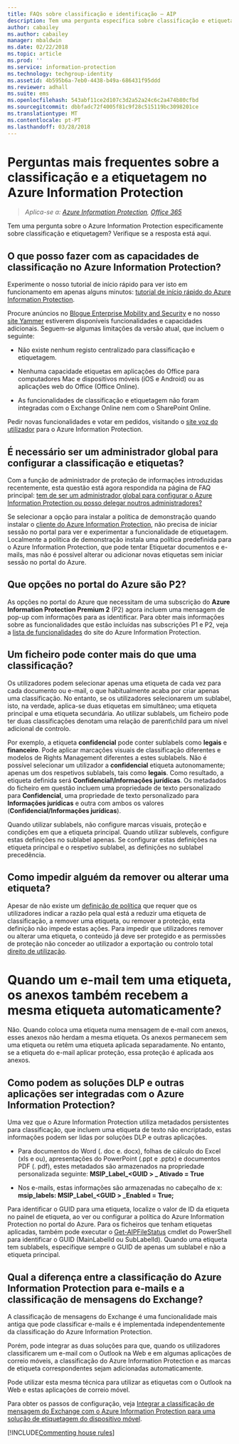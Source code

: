 ```yaml
---
title: FAQs sobre classificação e identificação – AIP
description: Tem uma pergunta específica sobre classificação e etiquetagem através do Azure Information Protection? Verifique se a resposta está aqui.
author: cabailey
ms.author: cabailey
manager: mbaldwin
ms.date: 02/22/2018
ms.topic: article
ms.prod: ''
ms.service: information-protection
ms.technology: techgroup-identity
ms.assetid: 4b595b6a-7eb0-4438-b49a-686431f95ddd
ms.reviewer: adhall
ms.suite: ems
ms.openlocfilehash: 543abf11ce2d107c3d2a52a24c6c2a474b80cfbd
ms.sourcegitcommit: dbbfadc72f4005f81c9f28c515119bc3098201ce
ms.translationtype: MT
ms.contentlocale: pt-PT
ms.lasthandoff: 03/28/2018
---
```

# <a name="frequently-asked-questions-about-classification-and-labeling-in-azure-information-protection"></a>Perguntas mais frequentes sobre a classificação e a etiquetagem no Azure Information Protection

>*Aplica-se a: [Azure Information Protection](https://azure.microsoft.com/pricing/details/information-protection), [Office 365](http://download.microsoft.com/download/E/C/F/ECF42E71-4EC0-48FF-AA00-577AC14D5B5C/Azure_Information_Protection_licensing_datasheet_EN-US.pdf)*

Tem uma pergunta sobre o Azure Information Protection especificamente sobre classificação e etiquetagem?  Verifique se a resposta está aqui. 

## <a name="what-can-i-do-with-the-classification-capabilities-in-azure-information-protection"></a>O que posso fazer com as capacidades de classificação no Azure Information Protection?

Experimente o nosso tutorial de início rápido para ver isto em funcionamento em apenas alguns minutos: [tutorial de início rápido do Azure Information Protection](infoprotect-quick-start-tutorial.md).

Procure anúncios no [Blogue Enterprise Mobility and Security](https://cloudblogs.microsoft.com/enterprisemobility/?product=azure-information-protection) e no nosso [site Yammer](https://www.yammer.com/askipteam/#/threads/inGroup?type=in_group&feedId=8652489&view=all) estiverem disponíveis funcionalidades e capacidades adicionais. Seguem-se algumas limitações da versão atual, que incluem o seguinte:

- Não existe nenhum registo centralizado para classificação e etiquetagem.

- Nenhuma capacidade etiquetas em aplicações do Office para computadores Mac e dispositivos móveis (iOS e Android) ou as aplicações web do Office (Office Online).

- As funcionalidades de classificação e etiquetagem não foram integradas com o Exchange Online nem com o SharePoint Online.

Pedir novas funcionalidades e votar em pedidos, visitando o [site voz do utilizador](https://msip.uservoice.com/) para o Azure Information Protection.

## <a name="do-i-need-to-be-a-global-admin-to-configure-classification-and-labels"></a>É necessário ser um administrador global para configurar a classificação e etiquetas?

Com a função de administrador de proteção de informações introduzidas recentemente, esta questão está agora respondida na página de FAQ principal: [tem de ser um administrador global para configurar o Azure Information Protection ou posso delegar noutros administradores?](faqs.md#do-you-need-to-be-a-global-admin-to-configure-azure-information-protection-or-can-i-delegate-to-other-administrators)

Se selecionar a opção para instalar a política de demonstração quando instalar o [cliente do Azure Information Protection](https://www.microsoft.com/en-us/download/details.aspx?id=53018), não precisa de iniciar sessão no portal para ver e experimentar a funcionalidade de etiquetagem. Localmente a política de demonstração instala uma política predefinida para o Azure Information Protection, que pode tentar Etiquetar documentos e e-mails, mas não é possível alterar ou adicionar novas etiquetas sem iniciar sessão no portal do Azure. 

## <a name="which-options-in-the-azure-portal-are-p2"></a>Que opções no portal do Azure são P2?

As opções no portal do Azure que necessitam de uma subscrição do **Azure Information Protection Premium 2** (P2) agora incluem uma mensagem de pop-up com informações para as identificar. Para obter mais informações sobre as funcionalidades que estão incluídas nas subscrições P1 e P2, veja a [lista de funcionalidades](https://www.microsoft.com/cloud-platform/azure-information-protection-features) do site do Azure Information Protection.

## <a name="can-a-file-have-more-than-one-classification"></a>Um ficheiro pode conter mais do que uma classificação?

Os utilizadores podem selecionar apenas uma etiqueta de cada vez para cada documento ou e-mail, o que habitualmente acaba por criar apenas uma classificação. No entanto, se os utilizadores selecionarem um sublabel, isto, na verdade, aplica-se duas etiquetas em simultâneo; uma etiqueta principal e uma etiqueta secundária. Ao utilizar sublabels, um ficheiro pode ter duas classificações denotam uma relação de parent\child para um nível adicional de controlo.

Por exemplo, a etiqueta **confidencial** pode conter sublabels como **legais** e **financeiro**. Pode aplicar marcações visuais de classificação diferentes e modelos de Rights Management diferentes a estes sublabels. Não é possível selecionar um utilizador a **confidencial** etiqueta autonomamente; apenas um dos respetivos sublabels, tais como **legais**. Como resultado, a etiqueta definida será **Confidencial\Informações jurídicas**. Os metadados do ficheiro em questão incluem uma propriedade de texto personalizado para **Confidencial**, uma propriedade de texto personalizado para **Informações jurídicas** e outra com ambos os valores (**Confidencial/Informações jurídicas**). 

Quando utilizar sublabels, não configure marcas visuais, proteção e condições em que a etiqueta principal. Quando utilizar sublevels, configure estas definições no sublabel apenas. Se configurar estas definições na etiqueta principal e o respetivo sublabel, as definições no sublabel precedência.

## <a name="how-do-i-prevent-somebody-from-removing-or-changing-a-label"></a>Como impedir alguém da remover ou alterar uma etiqueta?

Apesar de não existe um [definição de política](../deploy-use/configure-policy-settings.md) que requer que os utilizadores indicar a razão pela qual está a reduzir uma etiqueta de classificação, a remover uma etiqueta, ou remover a proteção, esta definição não impede estas ações. Para impedir que utilizadores remover ou alterar uma etiqueta, o conteúdo já deve ser protegido e as permissões de proteção não conceder ao utilizador a exportação ou controlo total [direito de utilização](../deploy-use/configure-usage-rights.md). 

# <a name="when-an-email-is-labeled-do-any-attachments-automatically-get-the-same-labeling"></a>Quando um e-mail tem uma etiqueta, os anexos também recebem a mesma etiqueta automaticamente?

Não. Quando coloca uma etiqueta numa mensagem de e-mail com anexos, esses anexos não herdam a mesma etiqueta. Os anexos permanecem sem uma etiqueta ou retêm uma etiqueta aplicada separadamente. No entanto, se a etiqueta do e-mail aplicar proteção, essa proteção é aplicada aos anexos.

## <a name="how-can-dlp-solutions-and-other-applications-integrate-with-azure-information-protection"></a>Como podem as soluções DLP e outras aplicações ser integradas com o Azure Information Protection?

Uma vez que o Azure Information Protection utiliza metadados persistentes para classificação, que incluem uma etiqueta de texto não encriptado, estas informações podem ser lidas por soluções DLP e outras aplicações. 

- Para documentos do Word (. doc e. docx), folhas de cálculo do Excel (xls e ou), apresentações do PowerPoint (.ppt e .pptx) e documentos PDF (. pdf), estes metadados são armazenados na propriedade personalizada seguinte: **MSIP_Label_\<GUID > _ Ativado = True**  

- Nos e-mails, estas informações são armazenadas no cabeçalho de x: **msip_labels: MSIP_Label_\<GUID > _Enabled = True;**  

Para identificar o GUID para uma etiqueta, localize o valor de ID da etiqueta no painel de etiqueta, ao ver ou configurar a política do Azure Information Protection no portal do Azure. Para os ficheiros que tenham etiquetas aplicadas, também pode executar o [Get-AIPFileStatus](/powershell/module/azureinformationprotection/get-aipfilestatus) cmdlet do PowerShell para identificar o GUID (MainLabelId ou SubLabelId). Quando uma etiqueta tem sublabels, especifique sempre o GUID de apenas um sublabel e não a etiqueta principal.

## <a name="how-is-azure-information-protection-classification-for-emails-different-from-exchange-message-classification"></a>Qual a diferença entre a classificação do Azure Information Protection para e-mails e a classificação de mensagens do Exchange?

A classificação de mensagens do Exchange é uma funcionalidade mais antiga que pode classificar e-mails e é implementada independentemente da classificação do Azure Information Protection. 

Porém, pode integrar as duas soluções para que, quando os utilizadores classificarem um e-mail com o Outlook na Web e em algumas aplicações de correio móveis, a classificação do Azure Information Protection e as marcas de etiqueta correspondentes sejam adicionadas automaticamente. 

Pode utilizar esta mesma técnica para utilizar as etiquetas com o Outlook na Web e estas aplicações de correio móvel.

Para obter os passos de configuração, veja [Integrar a classificação de mensagem do Exchange com o Azure Information Protection para uma solução de etiquetagem do dispositivo móvel](../rms-client/client-admin-guide-customizations.md#integration-with-exchange-message-classification-for-a-mobile-device-labeling-solution). 



[!INCLUDE[Commenting house rules](../includes/houserules.md)]
